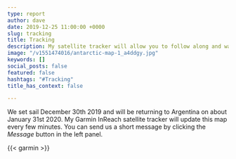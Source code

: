 ```yaml
---
type: report
author: dave
date: 2019-12-25 11:00:00 +0000
slug: tracking
title: Tracking
description: My satellite tracker will allow you to follow along and watch my progress.
image: "/v1551474016/antarctic-map-1_a4ddgy.jpg"
keywords: []
social_posts: false
featured: false
hashtags: "#Tracking"
title_has_context: false

---
```

We set sail December 30th 2019 and will be returning to Argentina on about January 31st 2020. My Garmin InReach satellite tracker will update this map every few minutes. You can send us a short message by clicking the *Message* button in the left panel.

{{< garmin >}}
